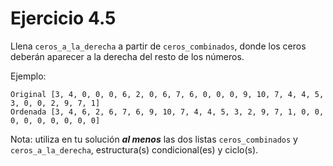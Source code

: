 # Ejercicio 4.5

Llena `ceros_a_la_derecha` a partir de `ceros_combinados`, donde los ceros deberán aparecer 
a la derecha del resto de los números.

Ejemplo:

```
Original [3, 4, 0, 0, 0, 6, 2, 0, 6, 7, 6, 0, 0, 0, 9, 10, 7, 4, 4, 5, 3, 0, 0, 2, 9, 7, 1]
Ordenada [3, 4, 6, 2, 6, 7, 6, 9, 10, 7, 4, 4, 5, 3, 2, 9, 7, 1, 0, 0, 0, 0, 0, 0, 0, 0, 0]
```

Nota: utiliza en tu solución _**al menos**_ las dos listas `ceros_combinados` y `ceros_a_la_derecha`, estructura(s) condicional(es) y ciclo(s).
